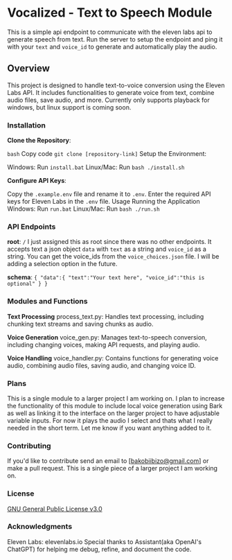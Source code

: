 # Vocalized - Text to Speech Module

This is a simple api endpoint to communicate with the eleven labs api to generate speech from text. Run the server to setup the endpoint and ping it with your `text` and `voice_id` to generate and automatically play the audio.

## Overview

This project is designed to handle text-to-voice conversion using the Eleven Labs API. It includes functionalities to generate voice from text, combine audio files, save audio, and more. Currently only supports playback for windows, but linux support is coming soon.

### Installation

**Clone the Repository**:

`bash`
Copy code
`git clone [repository-link]`
Setup the Environment:

Windows: Run `install.bat`
Linux/Mac: Run `bash ./install.sh`

**Configure API Keys**:

Copy the `.example.env` file and rename it to `.env`.
Enter the required API keys for Eleven Labs in the `.env` file.
Usage
Running the Application
Windows: Run `run.bat`
Linux/Mac: Run `bash ./run.sh`

### API Endpoints

**root**: `/`
I just assigned this as root since there was no other endpoints. It accepts text a json object `data` with `text` as a string and `voice_id` as a string. You can get the voice_ids from the `voice_choices.json` file. I will be adding a selection option in the future.

**schema**: `
{
    "data":{
        "text":"Your text here",
        "voice_id":"this is optional"
    }
}
`

### Modules and Functions

**Text Processing**
process_text.py: Handles text processing, including chunking text streams and saving chunks as audio.

**Voice Generation**
voice_gen.py: Manages text-to-speech conversion, including changing voices, making API requests, and playing audio.

**Voice Handling**
voice_handler.py: Contains functions for generating voice audio, combining audio files, saving audio, and changing voice ID.

### Plans

This is a single module to a larger project I am working on. I plan to increase the functionality of this module to include local voice generation using Bark as well as linking it to the interface on the larger project to have adjustable variable inputs. For now it plays the audio I select and thats what I really needed in the short term. Let me know if you want anything added to it.

### Contributing

If you'd like to contribute send an email to [bakobiibizo@gmail.com] or make a pull request. This is a single piece of a larger project I am working on.

### License

[GNU General Public License v3.0](LICENSE)

### Acknowledgments

Eleven Labs: elevenlabs.io
Special thanks to Assistant(aka OpenAI's ChatGPT) for helping me debug, refine, and document the code.
